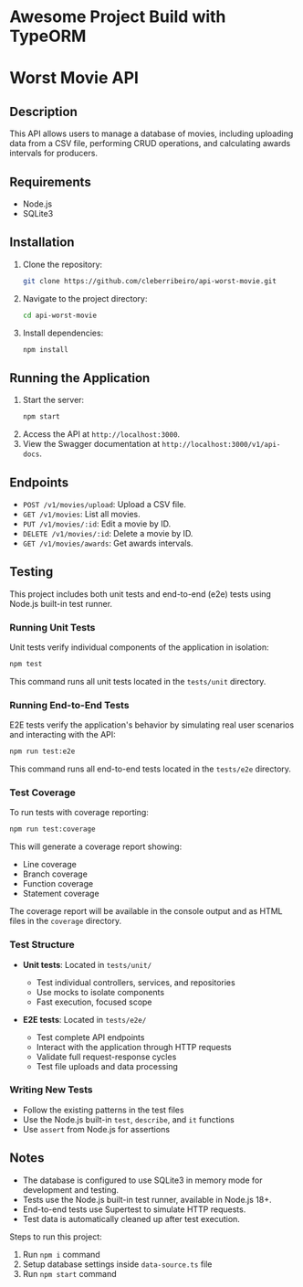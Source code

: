 # Awesome Project Build with TypeORM

# Worst Movie API

## Description
This API allows users to manage a database of movies, including uploading data from a CSV file, performing CRUD operations, and calculating awards intervals for producers.

## Requirements
- Node.js
- SQLite3

## Installation
1. Clone the repository:
   ```bash
   git clone https://github.com/cleberribeiro/api-worst-movie.git
   ```
2. Navigate to the project directory:
   ```bash
   cd api-worst-movie
   ```
3. Install dependencies:
   ```bash
   npm install
   ```

## Running the Application
1. Start the server:
   ```bash
   npm start
   ```
2. Access the API at `http://localhost:3000`.
3. View the Swagger documentation at `http://localhost:3000/v1/api-docs`.

## Endpoints
- `POST /v1/movies/upload`: Upload a CSV file.
- `GET /v1/movies`: List all movies.
- `PUT /v1/movies/:id`: Edit a movie by ID.
- `DELETE /v1/movies/:id`: Delete a movie by ID.
- `GET /v1/movies/awards`: Get awards intervals.

## Testing
This project includes both unit tests and end-to-end (e2e) tests using Node.js built-in test runner.

### Running Unit Tests
Unit tests verify individual components of the application in isolation:

```bash
npm test
```

This command runs all unit tests located in the `tests/unit` directory.

### Running End-to-End Tests
E2E tests verify the application's behavior by simulating real user scenarios and interacting with the API:

```bash
npm run test:e2e
```

This command runs all end-to-end tests located in the `tests/e2e` directory.

### Test Coverage
To run tests with coverage reporting:

```bash
npm run test:coverage
```

This will generate a coverage report showing:
- Line coverage
- Branch coverage
- Function coverage
- Statement coverage

The coverage report will be available in the console output and as HTML files in the `coverage` directory.

### Test Structure
- **Unit tests**: Located in `tests/unit/`
  - Test individual controllers, services, and repositories
  - Use mocks to isolate components
  - Fast execution, focused scope

- **E2E tests**: Located in `tests/e2e/`
  - Test complete API endpoints
  - Interact with the application through HTTP requests
  - Validate full request-response cycles
  - Test file uploads and data processing

### Writing New Tests
- Follow the existing patterns in the test files
- Use the Node.js built-in `test`, `describe`, and `it` functions
- Use `assert` from Node.js for assertions

## Notes
- The database is configured to use SQLite3 in memory mode for development and testing.
- Tests use the Node.js built-in test runner, available in Node.js 18+.
- End-to-end tests use Supertest to simulate HTTP requests.
- Test data is automatically cleaned up after test execution.

Steps to run this project:

1. Run `npm i` command
2. Setup database settings inside `data-source.ts` file
3. Run `npm start` command

